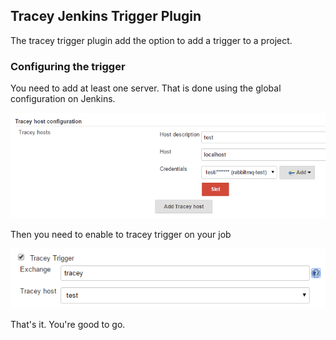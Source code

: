 ## Tracey Jenkins Trigger Plugin

The tracey trigger plugin add the option to add a trigger to a project. 

### Configuring the trigger

You need to add at least one server. That is done using the global configuration on Jenkins.

![Global configuration](/docs/images/global-conf.png)

Then you need to enable to tracey trigger on your job

![Job configuration](/docs/images/trigger-conf.png)

That's it. You're good to go.